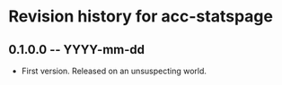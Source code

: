 # Revision history for acc-statspage

## 0.1.0.0 -- YYYY-mm-dd

* First version. Released on an unsuspecting world.
